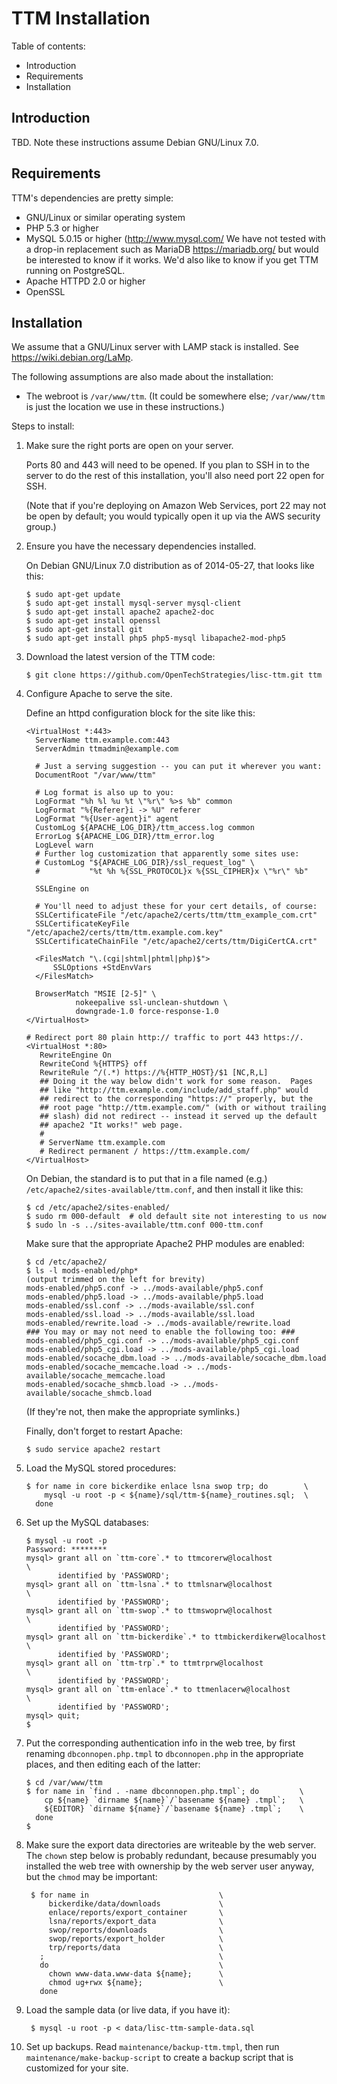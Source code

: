 TTM Installation
================

Table of contents:

 * Introduction
 * Requirements
 * Installation
 
Introduction
------------

TBD.  Note these instructions assume Debian GNU/Linux 7.0.

Requirements 
-------------

TTM's dependencies are pretty simple:

 * GNU/Linux or similar operating system
 * PHP 5.3 or higher
 * MySQL 5.0.15 or higher (<http://www.mysql.com/>
   We have not tested with a drop-in replacement such as MariaDB
   <https://mariadb.org/> but would be interested to know if it works.
   We'd also like to know if you get TTM running on PostgreSQL.
 * Apache HTTPD 2.0 or higher
 * OpenSSL

Installation
------------

We assume that a GNU/Linux server with LAMP stack is installed.
See https://wiki.debian.org/LaMp.

The following assumptions are also made about the installation:

 * The webroot is `/var/www/ttm`.
   (It could be somewhere else; `/var/www/ttm` is just the location
   we use in these instructions.)

Steps to install:

1.  Make sure the right ports are open on your server.

    Ports 80 and 443 will need to be opened.  If you plan to SSH in to
    the server to do the rest of this installation, you'll also need
    port 22 open for SSH.

    (Note that if you're deploying on Amazon Web Services, port 22 may
    not be open by default; you would typically open it up via the AWS
    security group.)

2.  Ensure you have the necessary dependencies installed.

    On Debian GNU/Linux 7.0 distribution as of 2014-05-27, that looks
    like this:

        $ sudo apt-get update
        $ sudo apt-get install mysql-server mysql-client
        $ sudo apt-get install apache2 apache2-doc
        $ sudo apt-get install openssl
        $ sudo apt-get install git
        $ sudo apt-get install php5 php5-mysql libapache2-mod-php5

3.  Download the latest version of the TTM code:
   
        $ git clone https://github.com/OpenTechStrategies/lisc-ttm.git ttm

4.  Configure Apache to serve the site.

    Define an httpd configuration block for the site like this:

        <VirtualHost *:443>
          ServerName ttm.example.com:443
          ServerAdmin ttmadmin@example.com
          
          # Just a serving suggestion -- you can put it wherever you want:
          DocumentRoot "/var/www/ttm"
          
          # Log format is also up to you:
          LogFormat "%h %l %u %t \"%r\" %>s %b" common
          LogFormat "%{Referer}i -> %U" referer
          LogFormat "%{User-agent}i" agent
          CustomLog ${APACHE_LOG_DIR}/ttm_access.log common
          ErrorLog ${APACHE_LOG_DIR}/ttm_error.log
          LogLevel warn
          # Further log customization that apparently some sites use:
          # CustomLog "${APACHE_LOG_DIR}/ssl_request_log" \
          #           "%t %h %{SSL_PROTOCOL}x %{SSL_CIPHER}x \"%r\" %b"
          
          SSLEngine on
          
          # You'll need to adjust these for your cert details, of course:
          SSLCertificateFile "/etc/apache2/certs/ttm/ttm_example_com.crt"
          SSLCertificateKeyFile "/etc/apache2/certs/ttm/ttm.example.com.key"
          SSLCertificateChainFile "/etc/apache2/certs/ttm/DigiCertCA.crt"
          
          <FilesMatch "\.(cgi|shtml|phtml|php)$">
              SSLOptions +StdEnvVars
          </FilesMatch>
          
          BrowserMatch "MSIE [2-5]" \
                   nokeepalive ssl-unclean-shutdown \
                   downgrade-1.0 force-response-1.0
        </VirtualHost>
          
        # Redirect port 80 plain http:// traffic to port 443 https://.
        <VirtualHost *:80>
           RewriteEngine On
           RewriteCond %{HTTPS} off
           RewriteRule ^/(.*) https://%{HTTP_HOST}/$1 [NC,R,L]
           ## Doing it the way below didn't work for some reason.  Pages
           ## like "http://ttm.example.com/include/add_staff.php" would
           ## redirect to the corresponding "https://" properly, but the
           ## root page "http://ttm.example.com/" (with or without trailing
           ## slash) did not redirect -- instead it served up the default
           ## apache2 "It works!" web page.
           #
           # ServerName ttm.example.com
           # Redirect permanent / https://ttm.example.com/
        </VirtualHost>

    On Debian, the standard is to put that in a file named (e.g.)
    `/etc/apache2/sites-available/ttm.conf`, and then install it like
    this:

        $ cd /etc/apache2/sites-enabled/
        $ sudo rm 000-default  # old default site not interesting to us now
        $ sudo ln -s ../sites-available/ttm.conf 000-ttm.conf

    Make sure that the appropriate Apache2 PHP modules are enabled:

        $ cd /etc/apache2/
        $ ls -l mods-enabled/php*
        (output trimmed on the left for brevity)
        mods-enabled/php5.conf -> ../mods-available/php5.conf
        mods-enabled/php5.load -> ../mods-available/php5.load
        mods-enabled/ssl.conf -> ../mods-available/ssl.conf
        mods-enabled/ssl.load -> ../mods-available/ssl.load
        mods-enabled/rewrite.load -> ../mods-available/rewrite.load
        ### You may or may not need to enable the following too: ###
        mods-enabled/php5_cgi.conf -> ../mods-available/php5_cgi.conf
        mods-enabled/php5_cgi.load -> ../mods-available/php5_cgi.load
        mods-enabled/socache_dbm.load -> ../mods-available/socache_dbm.load
        mods-enabled/socache_memcache.load -> ../mods-available/socache_memcache.load
        mods-enabled/socache_shmcb.load -> ../mods-available/socache_shmcb.load

    (If they're not, then make the appropriate symlinks.)

    Finally, don't forget to restart Apache:

        $ sudo service apache2 restart

5.  Load the MySQL stored procedures:

        $ for name in core bickerdike enlace lsna swop trp; do        \
            mysql -u root -p < ${name}/sql/ttm-${name}_routines.sql;  \
          done

6.  Set up the MySQL databases:

        $ mysql -u root -p
        Password: ********
        mysql> grant all on `ttm-core`.* to ttmcorerw@localhost             \
               identified by 'PASSWORD';
        mysql> grant all on `ttm-lsna`.* to ttmlsnarw@localhost             \
               identified by 'PASSWORD';
        mysql> grant all on `ttm-swop`.* to ttmswoprw@localhost             \
               identified by 'PASSWORD';
        mysql> grant all on `ttm-bickerdike`.* to ttmbickerdikerw@localhost \
               identified by 'PASSWORD';
        mysql> grant all on `ttm-trp`.* to ttmtrprw@localhost               \
               identified by 'PASSWORD';
        mysql> grant all on `ttm-enlace`.* to ttmenlacerw@localhost         \
               identified by 'PASSWORD';
        mysql> quit;
        $ 

7.  Put the corresponding authentication info in the web tree, by
    first renaming `dbconnopen.php.tmpl` to `dbconnopen.php` in the
    appropriate places, and then editing each of the latter:

        $ cd /var/www/ttm
        $ for name in `find . -name dbconnopen.php.tmpl`; do         \
            cp ${name} `dirname ${name}`/`basename ${name} .tmpl`;   \
            ${EDITOR} `dirname ${name}`/`basename ${name} .tmpl`;    \  
          done
        $

7. Make sure the export data directories are writeable by the web
   server.  The `chown` step below is probably redundant, because
   presumably you installed the web tree with ownership by the web
   server user anyway, but the `chmod` may be important:

        $ for name in                             \
            bickerdike/data/downloads             \
            enlace/reports/export_container       \
            lsna/reports/export_data              \
            swop/reports/downloads                \
            swop/reports/export_holder            \
            trp/reports/data                      \
          ;                                       \
          do                                      \
            chown www-data.www-data ${name};      \
            chmod ug+rwx ${name};                 \
          done

8. Load the sample data (or live data, if you have it):

        $ mysql -u root -p < data/lisc-ttm-sample-data.sql

9. Set up backups.  Read `maintenance/backup-ttm.tmpl`, then run
   `maintenance/make-backup-script` to create a backup script that is
   customized for your site.
